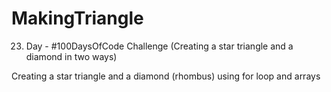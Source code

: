 # MakingTriangle
23. Day - #100DaysOfCode Challenge (Creating a star triangle and a diamond in two ways)

Creating a star triangle and a diamond (rhombus) using for loop and arrays
